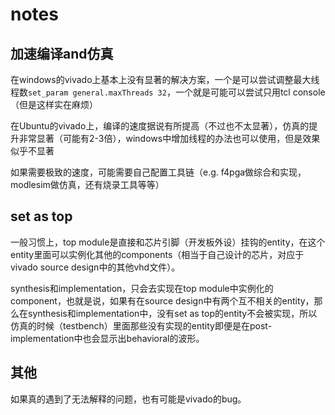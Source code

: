 # notes

## 加速编译and仿真

在windows的vivado上基本上没有显著的解决方案，一个是可以尝试调整最大线程数`set_param general.maxThreads 32`，一个就是可能可以尝试只用tcl console（但是这样实在麻烦）

在Ubuntu的vivado上，编译的速度据说有所提高（不过也不太显著），仿真的提升非常显著（可能有2-3倍），windows中增加线程的办法也可以使用，但是效果似乎不显著

如果需要极致的速度，可能需要自己配置工具链（e.g. f4pga做综合和实现，modlesim做仿真，还有烧录工具等等）

## set as top

一般习惯上，top module是直接和芯片引脚（开发板外设）挂钩的entity，在这个entity里面可以实例化其他的components（相当于自己设计的芯片，对应于vivado source design中的其他vhd文件）。

synthesis和implementation，只会去实现在top module中实例化的component，也就是说，如果有在source design中有两个互不相关的entity，那么在synthesis和implementation中，没有set as top的entity不会被实现，所以仿真的时候（testbench）里面那些没有实现的entity即便是在post-implementation中也会显示出behavioral的波形。

## 其他

如果真的遇到了无法解释的问题，也有可能是vivado的bug。
